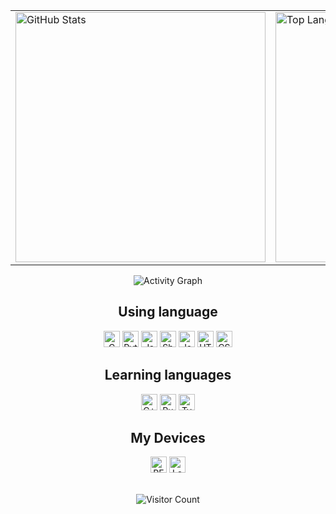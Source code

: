 <!-- Thank them 
[1] https://github.com/anuraghazra/github-readme-stats
[2] https://github.com/DenverCoder1/readme-typing-svg
[3] https://github.com/Ashutosh00710/github-readme-activity-graph
[4] https://www.peterjxl.com/Git/GitHub-Profile-Beautify/#%E5%A6%82%E4%BD%95%E5%AE%9A%E5%88%B6
[5] https://github.com/justjavac/github-dark-light-theme
[6] https://docs.github.com/zh/get-started/writing-on-github/getting-started-with-writing-and-formatting-on-github/basic-writing-and-formatting-syntax#specifying-the-theme-an-image-is-shown-to
[7] https://count.kjchmc.cn
--> 

<div align="center">
  <table>
    <tr>
      <td>
        <picture>
          <source media="(prefers-color-scheme: dark)" srcset="https://github-readme-stats.vercel.app/api?username=prslc&show_icons=true&theme=tokyonight&card_width=400&hide_border=true&count_private=true&include_all_commits=true&cache_seconds=1800">
          <source media="(prefers-color-scheme: light)" srcset="https://github-readme-stats.vercel.app/api?username=prslc&show_icons=true&theme=default&card_width=400&hide_border=true&count_private=true&include_all_commits=true&cache_seconds=1800">
          <img alt="GitHub Stats" src="https://github-readme-stats.vercel.app/api?username=prslc&show_icons=true&card_width=400&hide_border=true&count_private=true&include_all_commits=true&cache_seconds=1800" width="400">
  </picture>
    </td>
      </td>
      <td>
        <picture>
          <source media="(prefers-color-scheme: dark)" srcset="https://github-readme-stats.vercel.app/api/top-langs/?username=prslc&layout=compact&theme=tokyonight&card_width=400&hide_border=true">
          <source media="(prefers-color-scheme: light)" srcset="https://github-readme-stats.vercel.app/api/top-langs/?username=prslc&layout=compact&card_width=400&hide_border=true">
          <img alt="Top Languages" src="https://github-readme-stats.vercel.app/api/top-langs/?username=prslc&layout=compact&card_width=400&hide_border=true" width="400">
        </picture>
      </td>
    </tr>
  </table>

<picture>
  <source srcset="https://github-readme-activity-graph.vercel.app/graph?username=prslc&theme=github-compact&hide_border=true&bg_color=transparent">
  <img src="https://github-readme-activity-graph.vercel.app/graph?username=prslc&theme=github-compact&hide_border=true&bg_color=transparent" alt="Activity Graph">
</picture>

## Using language

<picture><img height="26" src="https://img.shields.io/badge/C-blue?style=flat-square&logo=c&logoColor=white" alt="C"/></picture>
<picture><img height="26" src="https://img.shields.io/badge/Python-blue?style=flat-square&logo=python&logoColor=white" alt="Python"/></picture>
<picture><img height="26" src="https://img.shields.io/badge/Java-red?style=flat-square&logo=openjdk&logoColor=white" alt="Java"/></picture>
<picture><img height="26" src="https://img.shields.io/badge/Shell-black?style=flat-square&logo=gnu-bash&logoColor=white" alt="Shell"/></picture>
<picture><img height="26" src="https://img.shields.io/badge/JavaScript-yellow?style=flat-square&logo=javascript&logoColor=black" alt="JavaScript"/></picture>
<picture><img height="26" src="https://img.shields.io/badge/HTML-orange?style=flat-square&logo=html5&logoColor=white" alt="HTML"/></picture>
<picture><img height="26"
src="https://img.shields.io/badge/CSS-blue?style=flat-square&logo=css&logoColor=white" alt="CSS"/></picture>

## Learning languages

<picture><img height="26" src="https://img.shields.io/badge/C%2B%2B-blue?style=flat-square&logo=c%2B%2B&logoColor=white" alt="C++"/></picture>
<picture><img height="26" src="https://img.shields.io/badge/Rust-000000?style=flat-square&logo=rust&logoColor=white" alt="Rust"/></picture>
<picture><img height="26" src="https://img.shields.io/badge/TypeScript-blue?style=flat-square&logo=typescript&logoColor=white" alt="TypeScript"/></picture>

## My Devices

<picture><img height="26" src="https://img.shields.io/badge/REDMI%20K40S-red?style=flat-square&logo=android" alt="REDMI K40S"/></picture>
<picture><img height="26" src="https://img.shields.io/badge/Lenovo%20Xiaoxin%20Air%2014-blue?style=flat-square&logo=lenovo" alt="Lenovo Xiaoxin Air 14"/></picture>

<br>

<picture>
  <img src="https://count.kjchmc.cn/get/@prslc?theme=rule34" alt="Visitor Count">
</picture>
